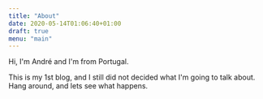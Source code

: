 ```yaml
---
title: "About"
date: 2020-05-14T01:06:40+01:00
draft: true
menu: "main"
---
```


Hi, I'm André and I'm from Portugal.

This is my 1st blog, and I still did not decided what I'm going to talk about. Hang around, and lets see what happens.
